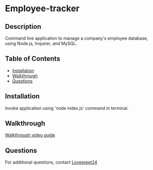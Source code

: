 # Employee-tracker
  
  ## Description
  Command line application to manage a company's employee database, using Node.js, Inquirer, and MySQL.
  
  ## Table of Contents
  - [Installation](#installation)
  - [Walkthrough](#walktrhough)
  - [Questions](#questions)
  
  ## Installation
  Invoke application using 'node index.js' command in terminal.

  ## Walkthrough
  [Walkthrough video guide](https://drive.google.com/file/d/18T4QrJ2kCo61wTn0EyEHV-3j5UUHgm-N/view)

  ## Questions
  For additional questions, contact [Lovepreet24](https://github.com/Lovepreet24)
